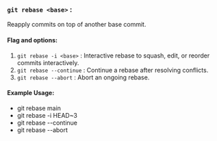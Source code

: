 ### `git rebase <base>` : 
Reapply commits on top of another base commit.

#### Flag and options:
1. `git rebase -i <base>` : Interactive rebase to squash, edit, or reorder commits interactively.
2. `git rebase --continue` : Continue a rebase after resolving conflicts.
3. `git rebase --abort` : Abort an ongoing rebase.

#### Example Usage:

* git rebase main
* git rebase -i HEAD~3
* git rebase --continue
* git rebase --abort
